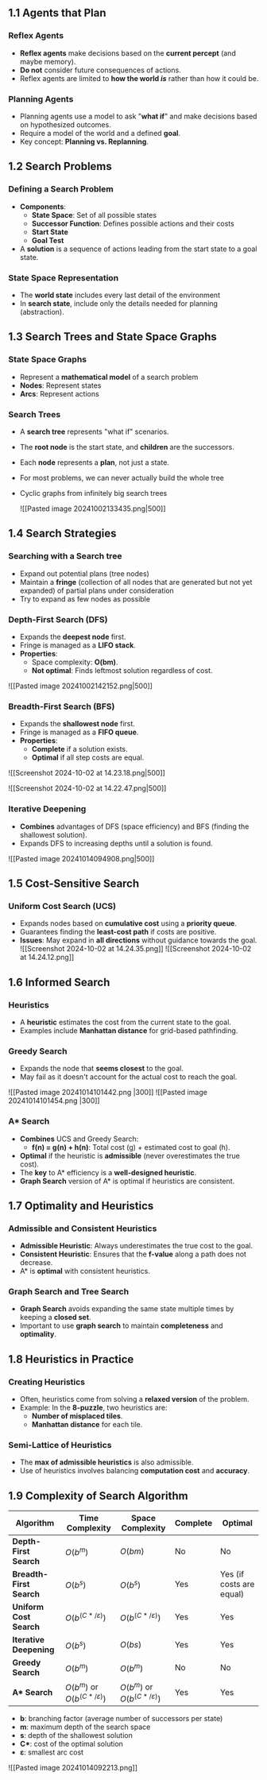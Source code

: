 ## 1.1 Agents that Plan

### Reflex Agents

- **Reflex agents** make decisions based on the **current percept** (and maybe memory).
- **Do not** consider future consequences of actions.
- Reflex agents are limited to **how the world _is_** rather than how it could be.

### Planning Agents

- Planning agents use a model to ask "**what if**" and make decisions based on hypothesized outcomes.
- Require a model of the world and a defined **goal**.
- Key concept: **Planning vs. Replanning**.

## 1.2 Search Problems

### Defining a Search Problem

- **Components**:
  - **State Space**: Set of all possible states
  - **Successor Function**: Defines possible actions and their costs
  - **Start State**
  - **Goal Test**
- A **solution** is a sequence of actions leading from the start state to a goal state.

### State Space Representation

- The **world state** includes every last detail of the environment
- In **search state**, include only the details needed for planning (abstraction).

## 1.3 Search Trees and State Space Graphs

### State Space Graphs

- Represent a **mathematical model** of a search problem
- **Nodes**: Represent states
- **Arcs**: Represent actions

### Search Trees

- A **search tree** represents "what if" scenarios.
- The **root node** is the start state, and **children** are the successors.
- Each **node** represents a **plan**, not just a state.
- For most problems, we can never actually build the whole tree
- Cyclic graphs from infinitely big search trees

  ![[Pasted image 20241002133435.png|500]]

## 1.4 Search Strategies

### Searching with a Search tree

- Expand out potential plans (tree nodes)
- Maintain a **fringe** (collection of all nodes that are generated but not yet expanded) of partial plans under consideration
- Try to expand as few nodes as possible

### Depth-First Search (DFS)

- Expands the **deepest node** first.
- Fringe is managed as a **LIFO stack**.
- **Properties**:
  - Space complexity: **O(bm)**.
  - **Not optimal**: Finds leftmost solution regardless of cost.

![[Pasted image 20241002142152.png|500]]

### Breadth-First Search (BFS)

- Expands the **shallowest node** first.
- Fringe is managed as a **FIFO queue**.
- **Properties**:
  - **Complete** if a solution exists.
  - **Optimal** if all step costs are equal.

![[Screenshot 2024-10-02 at 14.23.18.png|500]]

![[Screenshot 2024-10-02 at 14.22.47.png|500]]

### Iterative Deepening

- **Combines** advantages of DFS (space efficiency) and BFS (finding the shallowest solution).
- Expands DFS to increasing depths until a solution is found.

![[Pasted image 20241014094908.png|500]]

## 1.5 Cost-Sensitive Search

### Uniform Cost Search (UCS)

- Expands nodes based on **cumulative cost** using a **priority queue**.
- Guarantees finding the **least-cost path** if costs are positive.
- **Issues**: May expand in **all directions** without guidance towards the goal.
  ![[Screenshot 2024-10-02 at 14.24.35.png]] ![[Screenshot 2024-10-02 at 14.24.12.png]]

## 1.6 Informed Search

### Heuristics

- A **heuristic** estimates the cost from the current state to the goal.
- Examples include **Manhattan distance** for grid-based pathfinding.

### Greedy Search

- Expands the node that **seems closest** to the goal.
- May fail as it doesn't account for the actual cost to reach the goal.

![[Pasted image 20241014101442.png |300]] ![[Pasted image 20241014101454.png |300]]

### A\* Search

- **Combines** UCS and Greedy Search:
  - **f(n) = g(n) + h(n)**: Total cost (g) + estimated cost to goal (h).
- **Optimal** if the heuristic is **admissible** (never overestimates the true cost).
- The **key** to A\* efficiency is a **well-designed heuristic**.
- **Graph Search** version of A\* is optimal if heuristics are consistent.

## 1.7 Optimality and Heuristics

### Admissible and Consistent Heuristics

- **Admissible Heuristic**: Always underestimates the true cost to the goal.
- **Consistent Heuristic**: Ensures that the **f-value** along a path does not decrease.
- A\* is **optimal** with consistent heuristics.

### Graph Search and Tree Search

- **Graph Search** avoids expanding the same state multiple times by keeping a **closed set**.
- Important to use **graph search** to maintain **completeness** and **optimality**.

## 1.8 Heuristics in Practice

### Creating Heuristics

- Often, heuristics come from solving a **relaxed version** of the problem.
- Example: In the **8-puzzle**, two heuristics are:
  - **Number of misplaced tiles**.
  - **Manhattan distance** for each tile.

### Semi-Lattice of Heuristics

- The **max of admissible heuristics** is also admissible.
- Use of heuristics involves balancing **computation cost** and **accuracy**.

## 1.9 Complexity of Search Algorithm

| **Algorithm**            | **Time Complexity**         | **Space Complexity**        | **Complete** | **Optimal**              |
| ------------------------ | --------------------------- | --------------------------- | ------------ | ------------------------ |
| **Depth-First Search**   | $O(b^m)$                    | $O(bm)$                     | No           | No                       |
| **Breadth-First Search** | $O(b^s)$                    | $O(b^s)$                    | Yes          | Yes (if costs are equal) |
| **Uniform Cost Search**  | $O(b^{(C*/ε)})$             | $O(b^{(C*/ε)})$             | Yes          | Yes                      |
| **Iterative Deepening**  | $O(b^s)$                    | $O(bs)$                     | Yes          | Yes                      |
| **Greedy Search**        | $O(b^m)$                    | $O(b^m)$                    | No           | No                       |
| **A\* Search**           | $O(b^m)$ or $O(b^{(C*/ε)})$ | $O(b^m)$ or $O(b^{(C*/ε)})$ | Yes          | Yes                      |

- **b**: branching factor (average number of successors per state)
- **m**: maximum depth of the search space
- **s**: depth of the shallowest solution
- **C\***: cost of the optimal solution
- **ε**: smallest arc cost

![[Pasted image 20241014092213.png]]
